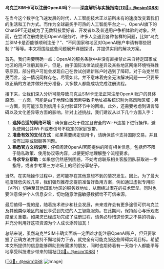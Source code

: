 **乌克兰SIM卡可以注册OpenAI吗？——深度解析与实操指南[[TG💪+ @esim1088](https://t.me/s/esim1088)]**

在当今这个数字化飞速发展的时代，人工智能技术正以前所未有的速度改变着我们的生活和工作方式。而作为全球最炙手可热的人工智能平台之一，OpenAI旗下的ChatGPT无疑成为了无数科技爱好者、开发者以及普通用户争相体验的对象。然而，在尝试注册或使用OpenAI服务时，许多人会遇到各种各样的问题，比如“乌克兰SIM卡是否能够顺利注册？”、“不同国家和地区对OpenAI账户申请有哪些限制？”等等。本文将围绕这些问题展开详细探讨，并提供实用的解决方案。

首先，我们需要明确一点：OpenAI的服务条款中并没有直接禁止来自特定国家或地区的用户注册其账户。但是，由于国际法律法规差异及某些地区网络环境特殊性等原因，部分用户可能会发现自己在尝试创建新账户时遇到了障碍。对于乌克兰居民而言，这一情况同样存在。尽管如此，并不意味着完全无法解决问题——只要采取正确的方法并做好充分准备，大多数人都能成功完成注册流程。

接下来，让我们深入分析可能导致乌克兰SIM卡无法正常注册OpenAI账户的具体原因。一方面，可能是由于地理位置因素导致IP地址被系统识别为高风险区域；另一方面，则可能涉及到信用卡支付验证环节中的困难。此外，还需要考虑到语言障碍以及文化差异等方面的影响。针对上述挑战，我们建议从以下几个方面入手：

1. **选择合适的网络环境**：确保自己处于稳定且安全的Wi-Fi连接下进行操作，避免使用公共Wi-Fi或者信号不稳定的家庭宽带。
2. **准备有效的支付方式**：如果需要绑定信用卡，请确保该卡支持国际交易，并且没有过期或限额等问题。
3. **熟悉官方文档说明**：仔细阅读OpenAI官网提供的所有相关信息，包括但不限于隐私政策、使用协议等内容，以便更好地理解整个流程要求。
4. **寻求专业帮助**：如果您仍然感到困惑，不妨考虑联系相关客服团队获取进一步指导，或者参考第三方论坛上的经验分享帖子。

当然，在实际操作过程中，还可能存在其他意想不到的情况发生。因此，为了最大程度降低失败几率，我们强烈推荐您提前准备好备用方案，例如通过虚拟专用网（VPN）切换至其他国家/地区的服务器地址，从而绕过潜在的技术壁垒。同时也要注意保护个人信息安全，切勿随意泄露敏感数据给不可信来源。

最后值得一提的是，随着技术进步和社会发展，未来或许会有更多途径可供乌克兰及其他类似地区的居民享受到先进的人工智能服务。在此期间，保持耐心与乐观态度至关重要。如果您已经成功完成了注册过程，请务必珍惜这份来之不易的机会，并充分利用好这项资源为个人成长添砖加瓦！

总结来说，虽然乌克兰SIM卡确实面临一定困难才能注册OpenAI账户，但只要掌握了正确方法并坚持不懈地努力下去，就完全有可能克服这些障碍实现目标。希望本文所提供的信息能够帮助到有需求的朋友，同时也期待着有一天每个人都能平等地享受科技进步带来的福祉[[TG💪+ @esim1088](https://t.me/s/esim1088)]！

[[TG💪+ @esim1088](https://t.me/s/esim1088) ![Image](https://i.postimg.cc/4NQfJmqS/Snipaste-2025-05-13-00-14-12.png)]